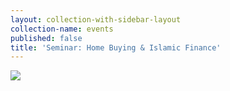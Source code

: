 ```yaml
---
layout: collection-with-sidebar-layout
collection-name: events
published: false
title: 'Seminar: Home Buying & Islamic Finance'
---
```

![]({{site.baseurl}}/media/UIF_Home%20Buying%20Seminar_ICSD_April12_2019.png)
